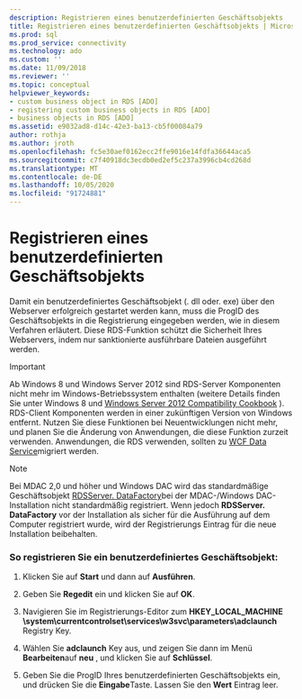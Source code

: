 ```yaml
---
description: Registrieren eines benutzerdefinierten Geschäftsobjekts
title: Registrieren eines benutzerdefinierten Geschäftsobjekts | Microsoft-Dokumentation
ms.prod: sql
ms.prod_service: connectivity
ms.technology: ado
ms.custom: ''
ms.date: 11/09/2018
ms.reviewer: ''
ms.topic: conceptual
helpviewer_keywords:
- custom business object in RDS [ADO]
- registering custom business objects in RDS [ADO]
- business objects in RDS [ADO]
ms.assetid: e9032ad8-d14c-42e3-ba13-cb5f00084a79
author: rothja
ms.author: jroth
ms.openlocfilehash: fc5e30aef0162ecc2ffe9016e14fdfa36644aca5
ms.sourcegitcommit: c7f40918dc3ecdb0ed2ef5c237a3996cb4cd268d
ms.translationtype: MT
ms.contentlocale: de-DE
ms.lasthandoff: 10/05/2020
ms.locfileid: "91724881"
---
```

# <a name="registering-a-custom-business-object"></a>Registrieren eines benutzerdefinierten Geschäftsobjekts
Damit ein benutzerdefiniertes Geschäftsobjekt (. dll oder. exe) über den Webserver erfolgreich gestartet werden kann, muss die ProgID des Geschäftsobjekts in die Registrierung eingegeben werden, wie in diesem Verfahren erläutert. Diese RDS-Funktion schützt die Sicherheit Ihres Webservers, indem nur sanktionierte ausführbare Dateien ausgeführt werden.  
  
> [!IMPORTANT]
>  Ab Windows 8 und Windows Server 2012 sind RDS-Server Komponenten nicht mehr im Windows-Betriebssystem enthalten (weitere Details finden Sie unter Windows 8 und [Windows Server 2012 Compatibility Cookbook](https://www.microsoft.com/download/details.aspx?id=27416) ). RDS-Client Komponenten werden in einer zukünftigen Version von Windows entfernt. Nutzen Sie diese Funktionen bei Neuentwicklungen nicht mehr, und planen Sie die Änderung von Anwendungen, die diese Funktion zurzeit verwenden. Anwendungen, die RDS verwenden, sollten zu [WCF Data Service](/dotnet/framework/wcf/)migriert werden.  
  
> [!NOTE]
>  Bei MDAC 2,0 und höher und Windows DAC wird das standardmäßige Geschäftsobjekt [RDSServer. DataFactory](../../reference/rds-api/datafactory-object-rdsserver.md)bei der MDAC-/Windows DAC-Installation nicht standardmäßig registriert. Wenn jedoch **RDSServer. DataFactory** vor der Installation als sicher für die Ausführung auf dem Computer registriert wurde, wird der Registrierungs Eintrag für die neue Installation beibehalten.  
  
### <a name="to-register-a-custom-business-object"></a>So registrieren Sie ein benutzerdefiniertes Geschäftsobjekt:  
  
1.  Klicken Sie auf **Start** und dann auf **Ausführen**.  
  
2.  Geben Sie **Regedit** ein und klicken Sie auf **OK**.  
  
3.  Navigieren Sie im Registrierungs-Editor zum **HKEY_LOCAL_MACHINE \system\currentcontrolset\services\w3svc\parameters\adclaunch** Registry Key.  
  
4.  Wählen Sie **adclaunch** Key aus, und zeigen Sie dann im Menü **Bearbeiten**auf **neu** , und klicken Sie auf **Schlüssel**.  
  
5.  Geben Sie die ProgID Ihres benutzerdefinierten Geschäftsobjekts ein, und drücken Sie die **Eingabe**Taste. Lassen Sie den **Wert** Eintrag leer.